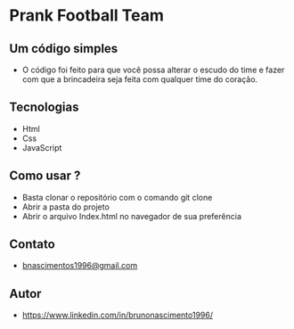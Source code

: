 # Prank Football Team

## Um código simples

- O código foi feito para que você possa alterar o escudo do time e fazer com que a brincadeira seja feita com qualquer time do coração.

## Tecnologias

- Html
- Css
- JavaScript

## Como usar ?

- Basta clonar o repositório com o comando git clone
- Abrir a pasta do projeto
- Abrir o arquivo Index.html no navegador de sua preferência

## Contato

- bnascimentos1996@gmail.com

## Autor

- https://www.linkedin.com/in/brunonascimento1996/
